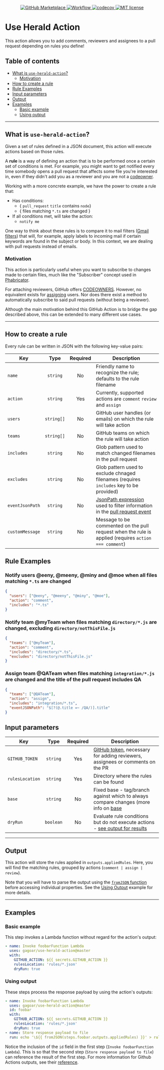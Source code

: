 <p align="center">
    <a href="https://github.com/marketplace/actions/use-herald-action">
      <img src="https://img.shields.io/badge/Marketplace-v1-undefined.svg?logo=github&logoColor=white&style=flat" alt="GitHub Marketplace" />
    </a>
    <a href="https://github.com/gagoar/use-herald-action/actions">
      <img src="https://github.com/gagoar/use-herald-action/workflows/validation/badge.svg" alt="Workflow" />
    </a>
    <a href="https://codecov.io/gh/gagoar/use-herald-action">
      <img src="https://codecov.io/gh/gagoar/use-herald-action/branch/master/graph/badge.svg?token=48gHuQl8zV" alt="codecov" />
    </a>
    <a href="https://github.com/gagoar/alohomora/blob/master/LICENSE">
      <img src="https://img.shields.io/npm/l/alohomora.svg?style=flat-square" alt="MIT license" />
    </a>
</p>

# Use Herald Action

This action allows you to add comments, reviewers and assignees to a pull request depending on rules you define!

## Table of contents

  - [What is `use-herald-action`?](#what-is-use-herald-action)
    - [Motivation](#motivation)
  - [How to create a rule](#how-to-create-a-rule)
  - [Rule Examples](#rule-examples)
  - [Input parameters](#input-parameters)
  - [Output](#output)
  - [Examples](#examples)
    - [Basic example](#basic-example)
    - [Using output](#using-output)

<hr>

## What is `use-herald-action`?

Given a set of rules defined in a JSON document, this action will execute actions based on those rules.

A **rule** is a way of defining an action that is to be performed once a certain set of conditions is met.
For example, you might want to get notified every time somebody opens a pull request that affects some file you're interested in, even if they didn't add you as a reviewer and you are not a [codeowner](https://docs.github.com/en/github/creating-cloning-and-archiving-repositories/about-code-owners).

Working with a more concrete example, we have the power to create a rule that:
- Has conditions:
  - { `pull_request` `title` contains `node`}
  - { files matching `*.ts` are changed }
- If all conditions met, will take the action:
  - `notify me`

One way to think about these rules is to compare it to mail filters ([Gmail filters](https://support.google.com/mail/answer/6579)) that will, for example, apply labels to incoming mail if certain keywords are found in the subject or body.
In this context, we are dealing with pull requests instead of emails.

### Motivation

This action is particularly useful when you want to subscribe to changes made to certain files, much like the "Subscriber" concept used in [Phabricator](https://www.phacility.com/phabricator/).

For attaching reviewers, GitHub offers [CODEOWNERS](https://docs.github.com/en/github/creating-cloning-and-archiving-repositories/about-code-owners).
However, no equivalent exists for [assigning](https://docs.github.com/en/github/managing-your-work-on-github/assigning-issues-and-pull-requests-to-other-github-users) users.
Nor does there exist a method to automatically subscribe to said pull requests (without being a reviewer).

Although the main motivation behind this GitHub Action is to bridge the gap described above, this can be extended to many different use cases.

<hr>

## How to create a rule

Every rule can be written in JSON with the following key-value pairs:

| Key             |    Type    | Required | Description                                                                                                                                                                               |
| --------------- | :--------: | :------: | ----------------------------------------------------------------------------------------------------------------------------------------------------------------------------------------- |
| `name`          |  `string`  |    No    | Friendly name to recognize the rule; defaults to the rule filename                                                                                                                        |
| `action`        |  `string`  |   Yes    | Currently, supported actions are `comment` `review` and `assign`                                                                                                                          |
| `users`         | `string[]` |    No    | GitHub user handles (or emails) on which the rule will take action                                                                                                                        |
| `teams`         | `string[]` |    No    | GitHub teams on which the rule will take action                                                                                                                                           |
| `includes`      |  `string`  |    No    | Glob pattern used to match changed filenames in the pull request                                                                                                                          |
| `excludes`      |  `string`  |    No    | Glob pattern used to exclude chnaged filenames (requires `includes` key to be provided)                                                                                                   |
| `eventJsonPath` |  `string`  |    No    | [JsonPath expression](https://goessner.net/articles/JsonPath/) used to filter information in the [pull request event](https://developer.github.com/webhooks/event-payloads/#pull_request) |
| `customMessage` |  `string`  |    No    | Message to be commented on the pull request when the rule is applied (requires `action === comment`)                                                                                      |

## Rule Examples

### Notify users @eeny, @meeny, @miny and @moe when all files matching `*.ts` are changed

```json
{
  "users": ["@eeny", "@meeny", "@miny", "@moe"],
  "action": "comment",
  "includes": "*.ts"
}
```

### Notify team @myTeam when files matching `directory/*.js` are changed, excluding `directory/notThisFile.js`

```json
{
  "teams": ["@myTeam"],
  "action": "comment",
  "includes": "directory/*.ts",
  "excludes": "directory/notThisFile.js"
}
```

### Assign team @QATeam when files matching `integration/*.js` are changed and the title of the pull request includes QA

```json
{
  "teams": ["@QATeam"],
  "action": "assign",
  "includes": "integration/*.ts",
  "eventJSONPath": "$[?(@.title =~ /QA/)].title"
}
```

## Input parameters

| Key             |   Type    | Required | Description                                                                                                                                                                                                                      |
| --------------- | :-------: | :------: | -------------------------------------------------------------------------------------------------------------------------------------------------------------------------------------------------------------------------------- |
| `GITHUB_TOKEN`  | `string`  |   Yes    | [GitHub token](https://docs.github.com/en/actions/configuring-and-managing-workflows/authenticating-with-the-github_token#using-the-github_token-in-a-workflow), necessary for adding reviewers, assignees or comments on the PR |
| `rulesLocation` | `string`  |   Yes    | Directory where the rules can be found                                                                                                                                                                                           |
| `base`          | `string`  |    No    | Fixed base - tag/branch against which to always compare changes (more info on [base](https://docs.github.com/en/github/committing-changes-to-your-project/comparing-commits)                                                     |
| `dryRun`        | `boolean` |    No    | Evaluate rule conditions but do not execute actions - [see output for results](#output)                                                                                                                                   |

<hr>

## Output

This action will store the rules applied in `outputs.appliedRules`.
Here, you will find the matching rules, grouped by actions (`comment | assign | review`).

Note that you will have to parse the output using the [`fromJSON` function](https://help.github.com/en/actions/reference/context-and-expression-syntax-for-github-actions#functions) before accessing individual properties.
See the [Using Output](#Using-Output) example for more details.

<hr>

## Examples

### Basic example

This step invokes a Lambda function without regard for the action's output:

```yaml
- name: Invoke foobarFunction Lambda
  uses: gagoar/use-herald-action@master
  with:
    GITHUB_ACTION: ${{ secrets.GITHUB_ACTION }}
    rulesLocation: 'rules/*.json'
    dryRun: true
```

### Using output

These steps process the response payload by using the action's outputs:

```yaml
- name: Invoke foobarFunction Lambda
  uses: gagoar/use-herald-action@master
  id: foobar
  with:
    GITHUB_ACTION: ${{ secrets.GITHUB_ACTION }}
    rulesLocation: 'rules/*.json'
    dryRun: true
- name: Store response payload to file
  run: echo '\${{ fromJSON(steps.foobar.outputs.appliedRules) }}' > rulesApplied.json
```

Notice the inclusion of the `id` field in the first step (`Invoke foobarFunction Lambda`). This is so that the second step (`Store response payload to file`) can reference the result of the first step.
For more information for Github Actions outputs, see their [reference](https://help.github.com/en/actions/reference/workflow-syntax-for-github-actions#jobsjobs_idoutputs).

